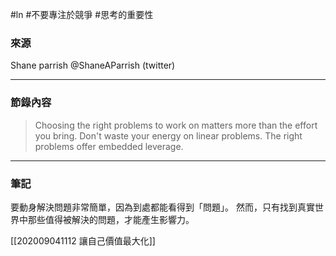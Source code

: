 #ln 
#不要專注於競爭 #思考的重要性

### 來源

Shane parrish @ShaneAParrish (twitter)

---

### 節錄內容

> Choosing the right problems to work on matters more than the effort you bring.
Don't waste your energy on linear problems. The right problems offer embedded leverage.

---

### 筆記

要動身解決問題非常簡單，因為到處都能看得到「問題」。
然而，只有找到真實世界中那些值得被解決的問題，才能產生影響力。

[[202009041112 讓自己價值最大化]]